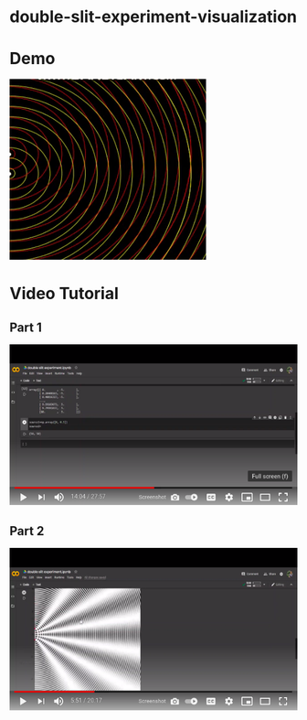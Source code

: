 # double-slit-experiment-visualization

# Demo

![Demo](./demo.gif)

# Video Tutorial

## Part 1

[![Watch the video](cover1.png)](https://www.youtube.com/watch?v=KVsDWgcmJCo&t=11s)

## Part 2

[![Watch the video](cover2.png)](https://www.youtube.com/watch?v=KVsDWgcmJCo&t=11s)